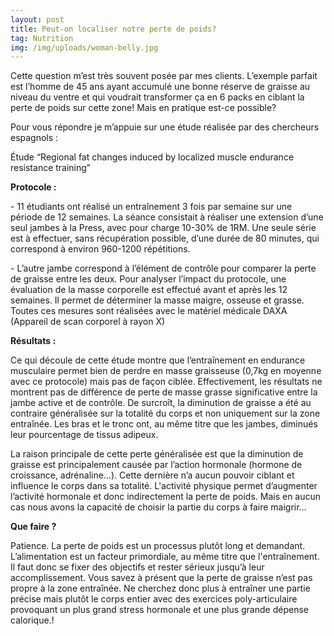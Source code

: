 ```yaml
---
layout: post
title: Peut-on localiser notre perte de poids?
tag: Nutrition
img: /img/uploads/woman-belly.jpg
---
```

Cette question m’est très souvent posée par mes clients. L’exemple parfait est l’homme de 45 ans ayant accumulé une bonne réserve de graisse au niveau du ventre et qui voudrait transformer ça en 6 packs en ciblant la perte de poids sur cette zone! Mais en pratique est-ce possible?

Pour vous répondre je m’appuie sur une étude réalisée par des chercheurs espagnols :

Étude “Regional fat changes induced by localized muscle endurance resistance training”

**Protocole :**

- 11 étudiants ont réalisé un entraînement 3 fois par semaine sur une période de 12 semaines. La séance consistait à réaliser une extension d’une seul jambes à la Press, avec pour charge 10-30% de 1RM. Une seule série est à effectuer, sans récupération possible, d’une durée de 80 minutes, qui correspond à environ 960-1200 répétitions.

- L’autre jambe correspond à l’élément de contrôle pour comparer la perte de graisse entre les deux. Pour analyser l’impact du protocole, une évaluation de la masse corporelle est effectué avant et après les 12 semaines. Il permet de déterminer la masse maigre, osseuse et grasse. Toutes ces mesures sont réalisées avec le matériel médicale DAXA (Appareil de scan corporel à rayon X) 

**Résultats :**

Ce qui découle de cette étude montre que l’entraînement en endurance musculaire permet bien de perdre en masse graisseuse (0,7kg en moyenne avec ce protocole) mais pas de façon ciblée. Effectivement, les résultats ne montrent pas de différence de perte de masse grasse significative entre la jambe active et de contrôle. De surcroît, la diminution de graisse a été au contraire généralisée sur la totalité du corps et non uniquement sur la zone entraînée. Les bras et le tronc ont, au même titre que les jambes, diminués leur pourcentage de tissus adipeux.

La raison principale de cette perte généralisée est que la diminution de graisse est principalement causée par l’action hormonale (hormone de croissance, adrénaline…). Cette dernière n’a aucun pouvoir ciblant et influence le corps dans sa totalité. L'activité physique permet d’augmenter l’activité hormonale et donc indirectement la perte de poids. Mais en aucun cas nous avons la capacité de choisir la partie du corps à faire maigrir…

**Que faire ?**

Patience. La perte de poids est un processus plutôt long et demandant. L’alimentation est un facteur primordiale, au même titre que l'entraînement. Il faut donc se fixer des objectifs et rester sérieux jusqu’à leur accomplissement. Vous savez à présent que la perte de graisse n’est pas propre à la zone entraînée. Ne cherchez donc plus à entraîner une partie précise mais plutôt le corps entier avec des exercices poly-articulaire provoquant un plus grand stress hormonale et une plus grande dépense calorique.! 
